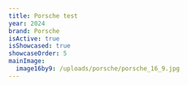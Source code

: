 ```yaml
---
title: Porsche test
year: 2024
brand: Porsche
isActive: true
isShowcased: true
showcaseOrder: 5
mainImage:
  image16by9: /uploads/porsche/porsche_16_9.jpg
---
```


